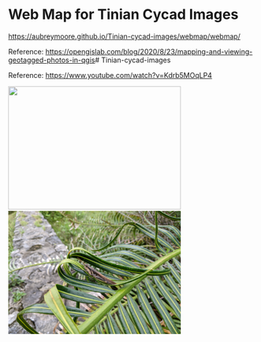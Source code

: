 # Web Map for Tinian Cycad Images

https://aubreymoore.github.io/Tinian-cycad-images/webmap/webmap/

Reference: <https://opengislab.com/blog/2020/8/23/mapping-and-viewing-geotagged-photos-in-qgis># Tinian-cycad-images

Reference: <https://www.youtube.com/watch?v=Kdrb5MOqLP4>


<img src="https://www.opengislab.com/s/DiamondHeadView.JPG" width="350" height="250">

<img src="https://github.com/aubreymoore/Tinian-cycad-images/raw/main/images/image_groups/group10/PXL_20210724_071526719.jpg" width="350" height="250">
